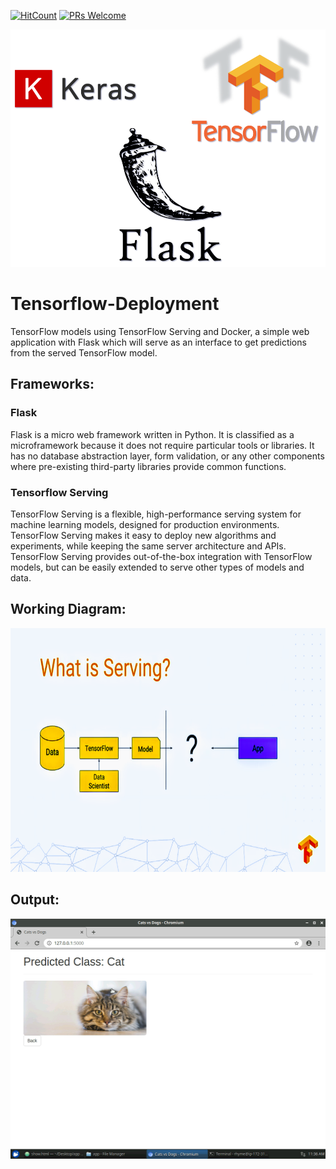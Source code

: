 [![HitCount](http://hits.dwyl.com/swapnanildutta/Tensorflow-Deployment.svg)](http://hits.dwyl.com/swapnanildutta/Tensorflow-Deployment)
[![PRs Welcome](https://img.shields.io/badge/PRs-welcome-brightgreen.svg?style=flat-square)](http://makeapullrequest.com) 

<img src="https://github.com/swapnanildutta/Tensorflow-Deployment/blob/master/images/5.png" width="512" height="380">

# Tensorflow-Deployment
TensorFlow models using TensorFlow Serving and Docker, a simple web application with Flask which will serve as an interface to get predictions from the served TensorFlow model.

## Frameworks:
### Flask
Flask is a micro web framework written in Python. It is classified as a microframework because it does not require particular tools or libraries. It has no database abstraction layer, form validation, or any other components where pre-existing third-party libraries provide common functions.

### Tensorflow Serving
TensorFlow Serving is a flexible, high-performance serving system for machine learning models, designed for production environments. TensorFlow Serving makes it easy to deploy new algorithms and experiments, while keeping the same server architecture and APIs. TensorFlow Serving provides out-of-the-box integration with TensorFlow models, but can be easily extended to serve other types of models and data.
## Working Diagram:
<img src="https://github.com/swapnanildutta/Tensorflow-Deployment/blob/master/images/2.png" width="560" height="390">

## Output:
<img src="https://github.com/swapnanildutta/Tensorflow-Deployment/blob/master/images/6.png" width="512" height="384">
